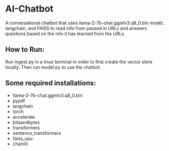 # AI-Chatbot
A conversational chatbot that uses llama-2-7b-chat.ggmlv3.q8_0.bin model, langchain, and FAISS to read info from passed in URLs and answers questions based on the info it has learned from the URLs.

## How to Run:
Run ingest.py in a linux terminal in order to first create the vector store locally. Then run model.py to use the chatbot.

## Some required installations:
+ llama-2-7b-chat.ggmlv3.q8_0.bin
+ pypdf
+ langchain
+ torch
+ accelerate
+ bitsandbytes
+ transformers
+ sentence_transformers
+ faiss_cpu
+ chainlit
